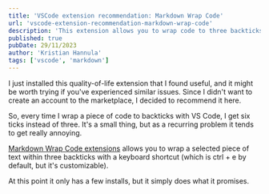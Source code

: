 ```yaml
---
title: 'VSCode extension recommendation: Markdown Wrap Code'
url: 'vscode-extension-recommendation-markdown-wrap-code'
description: 'This extension allows you to wrap code to three backticks with a keyboard shortcut.'
published: true
pubDate: 29/11/2023
author: 'Kristian Hannula'
tags: ['vscode', 'markdown']
---
```


I just installed this quality-of-life extension that I found useful, and it might be worth trying if you've experienced similar issues. Since I didn't want to create an account to the marketplace, I decided to recommend it here.

So, every time I wrap a piece of code to backticks with VS Code, I get six ticks instead of three. It's a small thing, but as a recurring problem it tends to get really annoying.

[Markdown Wrap Code extensions](https://marketplace.visualstudio.com/items?itemName=GermainItalic.markdown-wrap-code) allows you to wrap a selected piece of text within three backticks with a keyboard shortcut (which is ctrl + e by default, but it's customizable).

At this point it only has a few installs, but it simply does what it promises.
